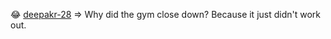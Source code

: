 😂 [deepakr-28](https://github.com/deepakr-28)  => Why did the gym close down? Because it just didn't work out. 


